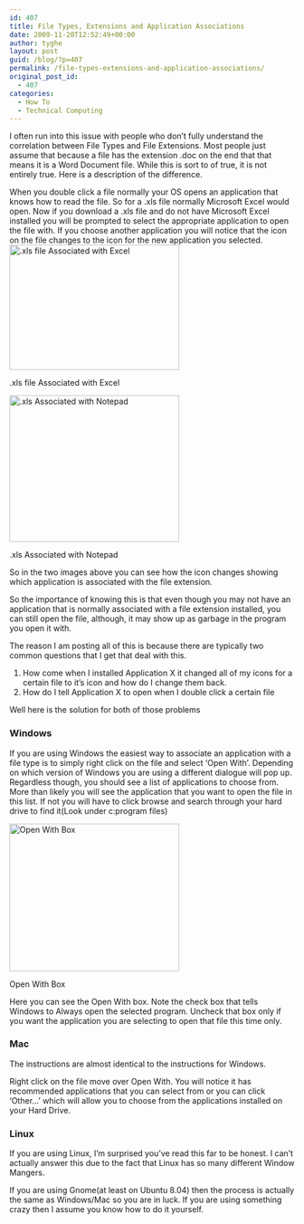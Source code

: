 ```yaml
---
id: 407
title: File Types, Extensions and Application Associations
date: 2009-11-20T12:52:49+00:00
author: tyghe
layout: post
guid: /blog/?p=407
permalink: /file-types-extensions-and-application-associations/
original_post_id:
  - 407
categories:
  - How To
  - Technical Computing
---
```

I often run into this issue with people who don&#8217;t fully understand the correlation between File Types and File Extensions. Most people just assume that because a file has the extension .doc on the end that that means it is a Word Document file. While this is sort to of true, it is not entirely true. Here is a description of the difference.

<!--more-->When you double click a file normally your OS opens an application that knows how to read the file. So for a .xls file normally Microsoft Excel would open. Now if you download a .xls file and do not have Microsoft Excel installed you will be prompted to select the appropriate application to open the file with. If you choose another application you will notice that the icon on the file changes to the icon for the new application you selected.

<div id="attachment_408" style="width: 310px" class="wp-caption aligncenter">
  <a href="/wp-content/uploads/2009/11/ExcelAssociated.png"><img class="size-medium wp-image-408" title="ExcelAssociated" src="/wp-content/uploads/2009/11/ExcelAssociated-300x221.png" alt=".xls file Associated with Excel" width="300" height="221" /></a>
  
  <p class="wp-caption-text">
    .xls file Associated with Excel
  </p>
</div>

<div id="attachment_409" style="width: 310px" class="wp-caption aligncenter">
  <a href="/wp-content/uploads/2009/11/NotepadAssociated.png"><img class="size-medium wp-image-409" title="NotepadAssociated" src="/wp-content/uploads/2009/11/NotepadAssociated-300x259.png" alt=".xls Associated with Notepad" width="300" height="259" /></a>
  
  <p class="wp-caption-text">
    .xls Associated with Notepad
  </p>
</div>

So in the two images above you can see how the icon changes showing which application is associated with the file extension.

So the importance of knowing this is that even though you may not have an application that is normally associated with a file extension installed, you can still open the file, although, it may show up as garbage in the program you open it with.

The reason I am posting all of this is because there are typically two common questions that I get that deal with this.

  1. How come when I installed Application X it changed all of my icons for a certain file to it&#8217;s icon and how do I change them back.
  2. How do I tell Application X to open when I double click a certain file

Well here is the solution for both of those problems

### Windows

If you are using Windows the easiest way to associate an application with a file type is to simply right click on the file and select &#8216;Open With&#8217;. Depending on which version of Windows you are using a different dialogue will pop up. Regardless though, you should see a list of applications to choose from. More than likely you will see the application that you want to open the file in this list. If not you will have to click browse and search through your hard drive to find it(Look under c:program files)

<div id="attachment_412" style="width: 310px" class="wp-caption aligncenter">
  <a href="/wp-content/uploads/2009/11/OpenWith.png"><img class="size-medium wp-image-412" title="OpenWith" src="/wp-content/uploads/2009/11/OpenWith-300x261.png" alt="Open With Box" width="300" height="261" /></a>
  
  <p class="wp-caption-text">
    Open With Box
  </p>
</div>

Here you can see the Open With box. Note the check box that tells Windows to Always open the selected program. Uncheck that box only if you want the application you are selecting to open that file this time only.

### Mac

The instructions are almost identical to the instructions for Windows.

Right click on the file move over Open With. You will notice it has recommended applications that you can select from or you can click &#8216;Other&#8230;&#8217; which will allow you to choose from the applications installed on your Hard Drive.

### Linux

If you are using Linux, I&#8217;m surprised you&#8217;ve read this far to be honest. I can&#8217;t actually answer this due to the fact that Linux has so many different Window Mangers.

If you are using Gnome(at least on Ubuntu 8.04) then the process is actually the same as Windows/Mac so you are in luck. If you are using something crazy then I assume you know how to do it yourself.
